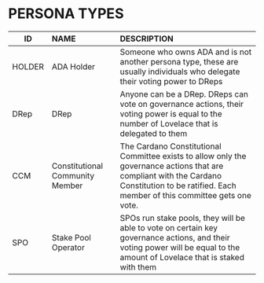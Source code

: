 # PERSONA TYPES
|ID|NAME|DESCRIPTION|
|----|:----|:----|
|HOLDER | ADA Holder | Someone who owns ADA and is not another persona type, these are usually individuals who delegate their voting power to DReps|
|DRep | DRep | Anyone can be a DRep. DReps can vote on governance actions, their voting power is equal to the number of Lovelace that is delegated to them |
|CCM | Constitutional Community Member | The Cardano Constitutional Committee exists to allow only the governance actions that are compliant with the Cardano Constitution to be ratified. Each member of this committee gets one vote. |
|SPO | Stake Pool Operator | SPOs run stake pools, they will be able to vote on certain key governance actions, and their voting power will be equal to the amount of Lovelace that is staked with them |